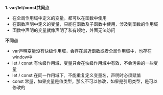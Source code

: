 **1. var/let/const共同点**

 - 在全局作用域中定义的变量，都可以在函数中使用
 - 在函数声明中定义的变量，只能在函数及子函数中使用，涉及到函数的作用域
 - 函数中声明的变量就像声明了私有领地，外面无法访问

**不同点**

- var声明变量没有快级作用域，会存在最近函数或者全局作用域中，也存在window中
- let / const 有快级作用域，变量只会在快级作用域中有效，不会污染的一些变量
- let / const 在同一作用域下，不能重复定义变量名，声明时必须赋值
- const 常量，如果变量是值类型，那么不可以修改，如果是引用类型，是可以修改的

